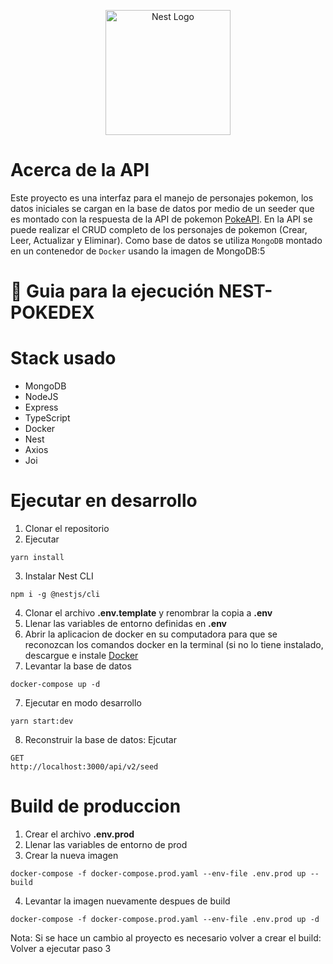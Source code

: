 <p align="center">
  <a href="http://nestjs.com/" target="blank"><img src="https://nestjs.com/img/logo-small.svg" width="200" alt="Nest Logo" /></a>
</p>

# Acerca de la API

Este proyecto es una interfaz para el manejo de personajes pokemon, los datos iniciales se cargan en la base de datos por medio de un seeder que es montado con la respuesta de la API de pokemon [PokeAPI](https://pokeapi.co/).
En la API se puede realizar el CRUD completo de los personajes de pokemon (Crear, Leer, Actualizar y Eliminar). 
Como base de datos se utiliza ```MongoDB``` montado en un contenedor de ```Docker``` usando la imagen de MongoDB:5

# 🚀 Guia para la ejecución NEST-POKEDEX 

# Stack usado
* MongoDB
* NodeJS
* Express
* TypeScript
* Docker
* Nest
* Axios
* Joi 


# Ejecutar en desarrollo
1. Clonar el repositorio
2. Ejecutar
```
yarn install
```
3. Instalar Nest CLI 
```
npm i -g @nestjs/cli 
```
4. Clonar el archivo __.env.template__ y renombrar la copia  a __.env__
5. Llenar las variables de entorno definidas en __.env__
6. Abrir la aplicacion de docker en su computadora para que se reconozcan los comandos docker en la terminal (si no lo tiene instalado, descargue e instale [Docker](https://www.docker.com/products/docker-desktop/)
6. Levantar la base de datos
```
docker-compose up -d
```
7. Ejecutar en modo desarrollo
```
yarn start:dev
```
8. Reconstruir la base de datos: Ejcutar 
```
GET 
http://localhost:3000/api/v2/seed
```

# Build de produccion

1. Crear el archivo 
__.env.prod__
2. Llenar las variables de entorno de prod
3. Crear la nueva imagen
```
docker-compose -f docker-compose.prod.yaml --env-file .env.prod up --build
```
4. Levantar  la imagen nuevamente despues de build

```
docker-compose -f docker-compose.prod.yaml --env-file .env.prod up -d
```
Nota: Si se hace un cambio al proyecto es necesario volver a crear el build: Volver a ejecutar paso 3